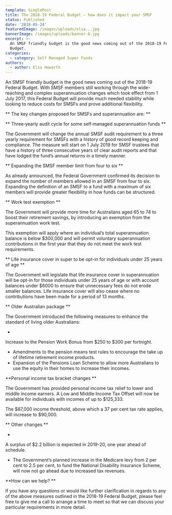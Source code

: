 ```yaml
---
template: SinglePost
title: The 2018-19 Federal Budget – how does it impact your SMSF
status: Published
date: '2018-05-24'
featuredImage: /images/uploads/elsa...jpg
bannerImage: /images/uploads/banner-6.jpg
excerpt: >-
  An SMSF friendly budget is the good news coming out of the 2018-19 Federal
  Budget.
categories:
  - category: Self Managed Super Funds
authors:
  - author: Elsa Howarth
---
```


An SMSF friendly budget is the good news coming out of the 2018-19 Federal Budget. With SMSF members still working through the wide-reaching and complex superannuation changes which took effect from 1 July 2017, this Federal Budget will provide much needed stability while looking to reduce costs for SMSFs and prove additional flexibility.

**
The key changes proposed for SMSFs and superannuation are:
**

**
Three‑yearly audit cycle for some self‑managed superannuation funds
**

The Government will change the annual SMSF audit requirement to a three yearly requirement for SMSFs with a history of good record keeping and compliance. The measure will start on 1 July 2019 for SMSF trustees that have a history of three consecutive years of clear audit reports and that have lodged the fund’s annual returns in a timely manner.

**
Expanding the SMSF member limit from four to six
**

As already announced, the Federal Government confirmed its decision to expand the number of members allowed in an SMSF from four to six. Expanding the definition of an SMSF to a fund with a maximum of six members will provide greater flexibility in how funds can be structured.

**
Work test exemption
**

The Government will provide more time for Australians aged 65 to 74 to boost their retirement savings, by introducing an exemption from the superannuation work test.

This exemption will apply where an individual’s total superannuation balance is below $300,000 and will permit voluntary superannuation contributions in the first year that they do not meet the work test requirements.

**
Life insurance cover in super to be opt-in for individuals under 25 years of age
**

The Government will legislate that life insurance cover in superannuation will be opt-in for those individuals under 25 years of age or with account balances under $6000 to ensure that unnecessary fees do not erode smaller balances. Life insurance cover will also cease where no contributions have been made for a period of 13 months.

**
Older Australian package
**

The Government introduced the following measures to enhance the standard of living older Australians:

-

Increase to the Pension Work Bonus from $250 to $300 per fortnight.

- Amendments to the pension means test rules to encourage the take up of lifetime retirement income products.
- Expansion of the Pensions Loan Scheme to allow more Australians to use the equity in their homes to increase their incomes.

**Personal income tax bracket changes
**

The Government has provided personal income tax relief to lower and middle income earners. A Low and Middle Income Tax Offset will now be available for individuals with incomes of up to $125,333.

The $87,000 income threshold, above which a 37 per cent tax rate applies, will increase to $90,000.

**
Other changes
**

-

A surplus of $2.2 billion is expected in 2019-20, one year ahead of schedule.

- The Government’s planned increase in the Medicare levy from 2 per cent to 2.5 per cent, to fund the National Disability Insurance Scheme, will now not go ahead due to increased tax revenues.

**How can we help?
**

If you have any questions or would like further clarification in regards to any of the above measures outlined in the 2018-19 Federal Budget, please feel free to give me a call to arrange a time to meet so that we can discuss your particular requirements in more detail.
